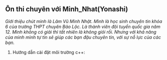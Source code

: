 ## Ôn thi chuyên với Minh_Nhat(Yonashi)
*Giới thiệu chút mình là Lâm Vũ Minh Nhật. Mình là học sinh chuyên tin khóa 6 của trường THPT chuyên Bảo Lộc. Là thành viên đội tuyển quốc gia năm 12. Mình không có giải thì tất nhiên là không giỏi rồi. Nhưng với khả năng của mình mình tự tin sẽ giúp các bạn đậu chuyên tin, với sự nỗ lực của các bạn.*

 1. Hướng dẫn cài đặt môi trường c++:
